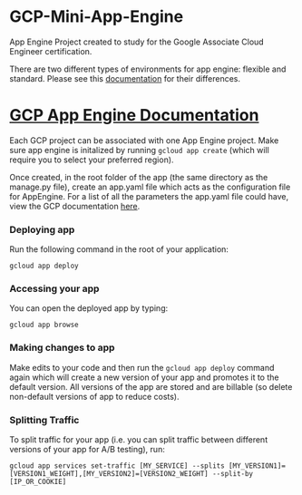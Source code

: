# GCP-Mini-App-Engine
App Engine Project created to study for the Google Associate Cloud Engineer certification. 

There are two different types of environments for app engine: flexible and standard. Please see this [documentation](https://cloud.google.com/appengine/docs/the-appengine-environments) for their differences.

# [GCP App Engine Documentation](https://cloud.google.com/python/django/appengine)
Each GCP project can be associated with one App Engine project. Make sure app engine is initalized by running `gcloud app create` (which will require you to select your preferred region).

Once created, in the root folder of the app (the same directory as the manage.py file), create an app.yaml file which acts as the configuration file 
for AppEngine. For a list of all the parameters the app.yaml file could have, view the GCP documentation [here](https://cloud.google.com/appengine/docs/standard/python3/config/appref?authuser=2).

### Deploying app
Run the following command in the root of your application:
```
gcloud app deploy
```
### Accessing your app
You can open the deployed app by typing:
```
gcloud app browse
```
### Making changes to app
Make edits to your code and then run the `gcloud app deploy` command again which will create a new version of your app and promotes it to the default version. All versions of the app are stored and are billable (so delete non-default versions of app to reduce costs).

### Splitting Traffic
To split traffic for your app (i.e. you can split traffic between different versions of your app for A/B testing), run:
```
gcloud app services set-traffic [MY_SERVICE] --splits [MY_VERSION1]=[VERSION1_WEIGHT],[MY_VERSION2]=[VERSION2_WEIGHT] --split-by [IP_OR_COOKIE]
```

